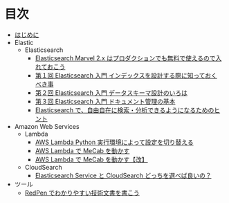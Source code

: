 # 目次

* [はじめに](INTRO.md)
* Elastic
  * Elasticsearch
    * [Elasticsearch Marvel 2.x はプロダクションでも無料で使えるので入れておこう](src/elastic/elasticsearch-marvel-2-x-basic-license.md)
    * [第１回 Elasticsearch 入門 インデックスを設計する際に知っておくべき事](src/elastic/elasticsearch-getting-started-01.md)
    * [第２回 Elasticsearch 入門 データスキーマ設計のいろは](src/elastic/elasticsearch-getting-started-02.md)
    * [第３回 Elasticsearch 入門 ドキュメント管理の基本](src/elastic/elasticsearch-getting-started-03.md)
    * [Elasticsearch で、自由自在に検索・分析できるようになるためのヒント](src/elastic/cmdevio2016-report-c2-elasticsearch.md)
* Amazon Web Services
  * Lambda
    * [AWS Lambda Python 実行環境によって設定を切り替える](src/aws/aws-lambda-python-local-settings.md)
    * [AWS Lambda で MeCab を動かす](src/aws/aws-lambda-with-mecab.md)
    * [AWS Lambda で MeCab を動かす【改】](src/aws/improved-aws-lambda-with-mecab.md)
  * CloudSearch
    * [Elasticsearch Service と CloudSearch どっちを選べば良いの？](src/aws/elasticsearch-service-vs-cloudsearch.md)
* ツール
  * [RedPen でわかりやすい技術文書を書こう](src/tool/redpen-getting-started.md)
